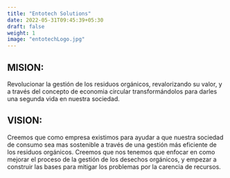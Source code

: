 ```yaml
---
title: "Entotech Solutions"
date: 2022-05-31T09:45:39+05:30
draft: false
weight: 1
image: "entotechLogo.jpg"
---
```

<p><H2>MISION:</H2></p>  <p> Revolucionar la gestión de los residuos orgánicos, revalorizando su valor, y a través del concepto de economia circular transformándolos para darles una segunda vida en nuestra sociedad.</p>

<p><H2>VISION:</H2></p>  <p>Creemos que como empresa existimos para ayudar a que nuestra sociedad de consumo sea mas sostenible a través de una gestión más eficiente de los residuos orgánicos. Creemos que nos tenemos que enfocar en como mejorar el proceso de la gestión de los desechos orgánicos, y empezar a construir las bases para mitigar los problemas por la carencia de recursos.</p>